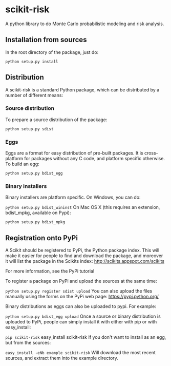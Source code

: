 # scikit-risk
A python library to do Monte Carlo probabilistic modeling and risk analysis. 

## Installation from sources
In the root directory of the package, just do:

```python setup.py install```

## Distribution
A scikit-risk is a standard Python package, which can be distributed by a number of different means:

### Source distribution
To prepare a source distribution of the package:

```python setup.py sdist```

### Eggs
Eggs are a format for easy distribution of pre-built packages. It is cross-platform for packages without any C code, and platform specific otherwise. To build an egg:

```python setup.py bdist_egg```

### Binary installers
Binary installers are platform specific. On Windows, you can do:

```python setup.py bdist_wininst```
On Mac OS X (this requires an extension, bdist_mpkg, available on Pypi):

```python setup.py bdist_mpkg```

## Registration onto PyPi
A Scikit should be registered to PyPi, the Python package index. This will make it easier for people to find and download the package, and moreover it will list the package in the Scikits index: http://scikits.appspot.com/scikits

For more information, see the PyPi tutorial

To register a package on PyPi and upload the sources at the same time:

```python setup.py register sdist upload```
You can also upload the files manually using the forms on the PyPi web page: https://pypi.python.org/

Binary distributions as eggs can also be uploaded to pypi. For example:

```python setup.py bdist_egg upload```
Once a source or binary distribution is uploaded to PyPi, people can simply install it with either with pip or with easy_install:

```pip scikit-risk```
easy_install scikit-risk
If you don't want to install as an egg, but from the sources:

```easy_install -eNb example scikit-risk```
Will download the most recent sources, and extract them into the example directory.
